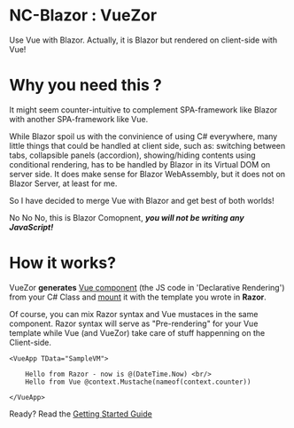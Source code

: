 # NC-Blazor : VueZor
Use Vue with Blazor. Actually, it is Blazor but rendered on client-side with Vue!

# Why you need this ?
It might seem counter-intuitive to complement SPA-framework like Blazor with another SPA-framework like Vue.

While Blazor spoil us with the convinience of using C# everywhere, many little things that could be handled at client side, such as: switching between tabs, collapsible panels (accordion), showing/hiding contents using conditional rendering, has to be handled by Blazor in its Virtual DOM on server side. It does make sense for Blazor WebAssembly, but it does not on Blazor Server, at least for me.

So I have decided to merge Vue with Blazor and get best of both worlds!

No No No, this is Blazor Comopnent, **_you will not be writing any JavaScript!_**

# How it works?
VueZor **generates** [Vue component](https://v3.vuejs.org/guide/introduction.html#declarative-rendering)
(the JS code in 'Declarative Rendering') from your C# Class and [mount](https://v3.vuejs.org/api/application-api.html#mount) it with the template you wrote in **Razor**.

Of course, you can mix Razor syntax and Vue mustaces in the same component. Razor syntax will serve as "Pre-rendering" for your Vue template while Vue (and VueZor) take care of stuff happenning on the Client-side.

````cshtml
<VueApp TData="SampleVM">

    Hello from Razor - now is @(DateTime.Now) <br/>
    Hello from Vue @context.Mustache(nameof(context.counter))

</VueApp>
````
Ready? Read the [Getting Started Guide](https://github.com/nantcom/vuezor/wiki/Getting-Started)

